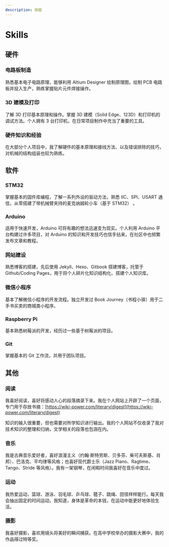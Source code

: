 ```yaml
---
description: 技能
---
```


# Skills

## 硬件

### 电路板制造

熟悉基本电子电路原理，能够利用 Altium Designer 绘制原理图，绘制 PCB 电路板并投入生产，熟练掌握贴片元件焊接操作。

### 3D 建模及打印

了解 3D 打印基本原理和操作。掌握 3D 建模（Solid Edge、123D）和打印机的调试方法。个人拥有 3 台打印机，在日常项目制作中充当了重要的工具。

### 硬件知识和经验

在大部分个人项目中，我了解硬件的基本原理和接线方法、以及错误排除的技巧，对机械的结构组装也较为熟练。

## 软件

### STM32

掌握基本的固件库编程，了解一系列外设的驱动方法，熟悉 IIC、SPI、USART 通信，从零搭建了带机械臂夹持的麦克纳姆轮小车（基于 STM32） 。

### Arduino

适用于快速开发，Arduino 可将有趣的想法迅速变为现实。个人利用 Arduino 平台构建过许多项目，对 Arduino 的知识和开发技巧也信手拈来，在社区中也频繁发布文章和教程。

### 网站建设

熟悉博客的搭建，先后使用 Jekyll、Hexo、Gitbook 搭建博客，托管于 Github/Coding Pages，用于将个人碎片化知识结构化、搭建个人知识库。

### 微信小程序

基本了解微信小程序的开发流程。独立开发过 Book Journey（书程小驿）用于二手书买卖的商城类小程序。

### Raspberry Pi

基本熟悉树莓派的开发，经历过一些基于树莓派的项目。

### Git

掌握基本的 Git 工作流，并用于团队项目。

## 其他

### 阅读

我喜好阅读，喜好将感动人心的段落摘录下来。我在个人网站上开辟了一个页面，专门用于存放书摘：[https://wiki-power.com/literary/digest](https://wiki-power.com/literary/digest)

知识的输入很重要，但也需要对所学知识进行输出。我的个人网站不仅收录了我对技术知识的整理和归纳，文学相关的段落也包涵在内。

### 音乐

我是古典音乐爱好者，喜好浪漫主义（约翰·斯特劳斯、贝多芬、柴可夫斯基、肖邦）、巴洛克、平均律等风格；也喜好现代爵士乐（Jazz Piano、Ragtime、Tango、Stride 等风格）。我有一架钢琴，在闲暇时间我喜好在音乐中度过。

### 运动

我热爱运动，篮球、游泳、羽毛球、乒乓球、毽子、跳绳、田径样样能行。每天我会抽出固定的时间运动，我知道，身体是革命的本钱，在运动中能更好地体验生活。

### 摄影

我喜好摄影，喜欢用镜头将美好的瞬间捕获。在高中学校举办的摄影大赛中，我的作品得过特等奖。

